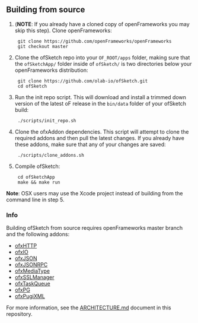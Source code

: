 ## Building from source


1. (__NOTE__: If you already have a cloned copy of openFrameworks you may skip this step). Clone openFrameworks:

		git clone https://github.com/openFrameworks/openFrameworks
		git checkout master

2. Clone the ofSketch repo into your `OF_ROOT/apps` folder, making sure that the `ofSketchApp/` folder inside of `ofSketch/` is two directories below your openFrameworks distribution:

		git clone https://github.com/olab-io/ofSketch.git
		cd ofSketch
		
3. Run the init repo script. This will download and install a trimmed down version of the latest oF release in the `bin/data` folder of your ofSketch build:

		./scripts/init_repo.sh
		
4. Clone the ofxAddon dependencies. This script will attempt to clone the required addons and then pull the latest changes. If you already have these addons, make sure that any of your changes are saved:

		./scripts/clone_addons.sh

5. Compile ofSketch:

		cd ofSketchApp
		make && make run


__Note__: OSX users may use the Xcode project instead of building from the command line in step 5.


### Info

Building ofSketch from source requires openFrameworks master branch and the following addons:

- [ofxHTTP](https://github.com/bakercp/ofxHTTP)
- [ofxIO](https://github.com/bakercp/ofxIO)
- [ofxJSON](https://github.com/bakercp/ofxJSON)
- [ofxJSONRPC](https://github.com/bakercp/ofxJSONRPC)
- [ofxMediaType](https://github.com/bakercp/ofxMediaType)
- [ofxSSLManager](https://github.com/bakercp/ofxSSLManager)
- [ofxTaskQueue](https://github.com/bakercp/ofxTaskQueue)
- [ofxPG](https://github.com/bakercp/ofxPG)
- [ofxPugiXML](https://github.com/bakercp/ofxPugiXML)

For more information, see the [ARCHITECTURE.md](ARCHITECTURE.md) document in this repository.

